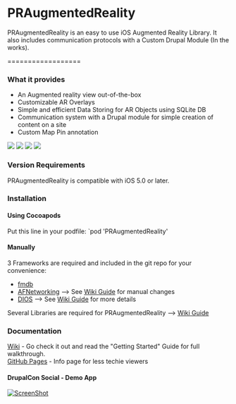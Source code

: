 PRAugmentedReality
==================

PRAugmentedReality is an easy to use iOS Augmented Reality Library. It also includes communication protocols with a Custom Drupal Module (In the works).

==================

### What it provides

* An Augmented reality view out-of-the-box
* Customizable AR Overlays
* Simple and efficient Data Storing for AR Objects using SQLite DB
* Communication system with a Drupal module for simple creation of content on a site
* Custom Map Pin annotation


[![](https://dl.dropboxusercontent.com/u/30415492/Device-AR-thumb.png)](https://dl.dropboxusercontent.com/u/30415492/Device-AR.png)
[![](https://dl.dropboxusercontent.com/u/30415492/Device-Map-thumb.png)](https://dl.dropboxusercontent.com/u/30415492/Device-Map.png)
[![](https://dl.dropboxusercontent.com/u/30415492/Device-List_Distance-thumb.png)](https://dl.dropboxusercontent.com/u/30415492/Device-List_Distance.png)
[![](https://dl.dropboxusercontent.com/u/30415492/Device-List_Name-thumb.png)](https://dl.dropboxusercontent.com/u/30415492/Device-List_Name.png)

### Version Requirements

PRAugmentedReality is compatible with iOS 5.0 or later.


### Installation
#### Using Cocoapods

Put this line in your podfile:
`pod 'PRAugmentedReality'


#### Manually

3 Frameworks are required and included in the git repo for your convenience:
* [fmdb](https://github.com/ccgus/fmdb)
* [AFNetworking](https://github.com/AFNetworking/AFNetworking)    --> See [Wiki Guide](https://github.com/promet/PRAugmentedReality/wiki/Getting-started#manually) for manual changes
* [DIOS](https://github.com/workhabitinc/drupal-ios-sdk)    --> See [Wiki Guide](https://github.com/promet/PRAugmentedReality/wiki/Getting-started#whats-in-there) for more details

Several Libraries are required for PRAugmentedReality    -->  [Wiki Guide](https://github.com/promet/PRAugmentedReality/wiki/Getting-started#manually)


### Documentation

[Wiki](https://github.com/promet/PRAugmentedReality/wiki) - Go check it out and read the "Getting Started" Guide for full walkthrough.  
[GitHub Pages](http://praugmentedreality.com/) - Info page for less techie viewers

#### DrupalCon Social - Demo App

[![ScreenShot](https://dl.dropboxusercontent.com/u/30415492/video-thumb.png)](http://youtu.be/vBc8L1zr0kk")
